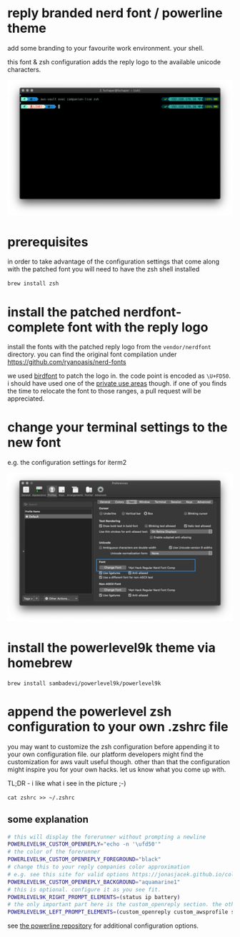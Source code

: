 # reply branded nerd font / powerline theme

add some branding to your favourite work environment. your shell.


this font & zsh configuration adds the reply logo to the available unicode characters.

![screenshot of the console](misc/screen.png?raw=true "screenshot")

# prerequisites

in order to take advantage of the configuration settings that come along with the patched font 
you will need to have the zsh shell installed

`brew install zsh`

# install the patched nerdfont-complete font with the reply logo

install the fonts with the patched reply logo from the `vendor/nerdfont` directory.
you can find the original font compilation under https://github.com/ryanoasis/nerd-fonts

we used [birdfont](https://birdfont.org) to patch the logo in. the code point is encoded as `\U+FD50`.
i should have used one of the [private use areas](https://en.wikipedia.org/wiki/Private_Use_Areas) though. if one of you finds the time to relocate the font to those ranges, a pull request will be appreciated.

# change your terminal settings to the new font

e.g. the configuration settings for iterm2

![screenshot of iterm preferences](misc/iterm-preferences.png?raw=true)

# install the powerlevel9k theme via homebrew

`brew install sambadevi/powerlevel9k/powerlevel9k`

# append the powerlevel zsh configuration to your own .zshrc file

you may want to customize the zsh configuration before appending it to your own configuration file.
our  platform developers might find the customization for aws vault useful though. other than that the configuration might inspire you for
your own hacks. let us know what you come up with.

TL;DR - i like what i see in the picture ;-)

`cat zshrc >> ~/.zshrc`



## some explanation

```zsh
# this will display the forerunner without prompting a newline
POWERLEVEL9K_CUSTOM_OPENREPLY="echo -n '\ufd50'"
# the color of the forerunner
POWERLEVEL9K_CUSTOM_OPENREPLY_FOREGROUND="black"
# change this to your reply companies color approximation
# e.g. see this site for valid options https://jonasjacek.github.io/colors/
POWERLEVEL9K_CUSTOM_OPENREPLY_BACKGROUND="aquamarine1"
# this is optional. configure it as you see fit.
POWERLEVEL9K_RIGHT_PROMPT_ELEMENTS=(status ip battery)
# the only important part here is the custom_openreply section. the others are optional.
POWERLEVEL9K_LEFT_PROMPT_ELEMENTS=(custom_openreply custom_awsprofile ssh dir vcs)
```

see [the powerline repository](https://github.com/bhilburn/powerlevel9k) for additional configuration options.

